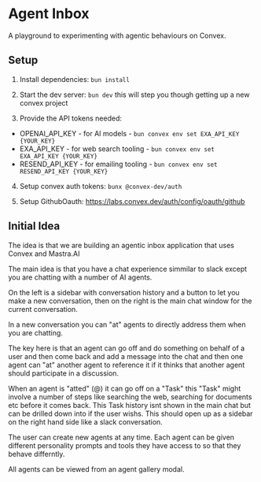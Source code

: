 # Agent Inbox

A playground to experimenting with agentic behaviours on Convex.

## Setup

1. Install dependencies: `bun install`

2. Start the dev server: `bun dev` this will step you though getting up a new convex project

3. Provide the API tokens needed: 
+ OPENAI_API_KEY - for AI models - `bun convex env set EXA_API_KEY {YOUR_KEY}`
+ EXA_API_KEY - for web search tooling - `bun convex env set EXA_API_KEY {YOUR_KEY}`
+ RESEND_API_KEY - for emailing tooling - `bun convex env set RESEND_API_KEY {YOUR_KEY}`

4. Setup convex auth tokens: `bunx @convex-dev/auth`

5. Setup GithubOauth: https://labs.convex.dev/auth/config/oauth/github


## Initial Idea

The idea is that we are building an agentic inbox application that uses Convex and Mastra.AI

The main idea is that you have a chat experience simmilar to slack except you are chatting with a number of AI agents. 

On the left is a sidebar with conversation history and a button to let you make a new conversation, then on the right is the main chat window for the current conversation.

In a new conversation you can "at" agents to directly address them when you are chatting. 

The key here is that an agent can go off and do something on behalf of a user and then come back and add a message into the chat and then one agent can "at" another agent to reference it if it thinks that another agent should participate in a discussion.

When an agent is "atted" (@) it can go off on a "Task" this "Task" might involve a number of steps like searching the web, searching for documents etc before it comes back. This Task history isnt shown in the main chat but can be drilled down into if the user wishs. This should open up as a sidebar on the right hand side like a slack conversation.

The user can create new agents at any time. Each agent can be given different personality prompts and tools they have access to so that they behave differntly. 

All agents can be viewed from an agent gallery modal.